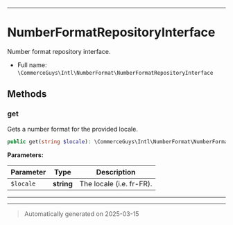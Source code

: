 ***

# NumberFormatRepositoryInterface

Number format repository interface.



* Full name: `\CommerceGuys\Intl\NumberFormat\NumberFormatRepositoryInterface`



## Methods


### get

Gets a number format for the provided locale.

```php
public get(string $locale): \CommerceGuys\Intl\NumberFormat\NumberFormat
```








**Parameters:**

| Parameter | Type | Description |
|-----------|------|-------------|
| `$locale` | **string** | The locale (i.e. fr-FR). |





***


***
> Automatically generated on 2025-03-15
